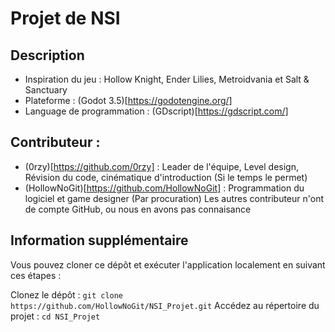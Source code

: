 # Projet de NSI
## Description
- Inspiration du jeu : Hollow Knight, Ender Lilies, Metroidvania et Salt & Sanctuary
- Plateforme : (Godot 3.5)[https://godotengine.org/]
- Language de programmation : (GDscript)[https://gdscript.com/]

## Contributeur :
- (0rzy)[https://github.com/0rzy] : Leader de l'équipe, Level design, Révision du code, cinématique d'introduction (Si le temps le permet)
- (HollowNoGit)[https://github.com/HollowNoGit] : Programmation du logiciel et game designer (Par procuration)
Les autres contributeur n'ont de compte GitHub, ou nous en avons pas connaisance

## Information supplémentaire
Vous pouvez cloner ce dépôt et exécuter l'application localement en suivant ces étapes :

Clonez le dépôt : `git clone https://github.com/HollowNoGit/NSI_Projet.git`
Accédez au répertoire du projet : `cd NSI_Projet`
